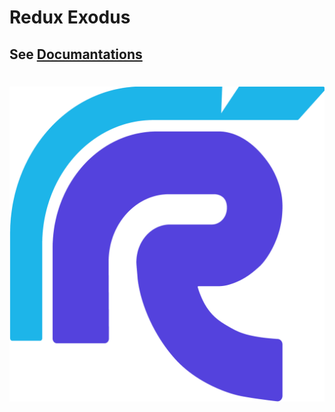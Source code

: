 # Redux Exodus

## See [Documantations](https://bayazetyan.github.io/redux-exodus/)

#
![img](docs/redux-exodus-logo.png)
